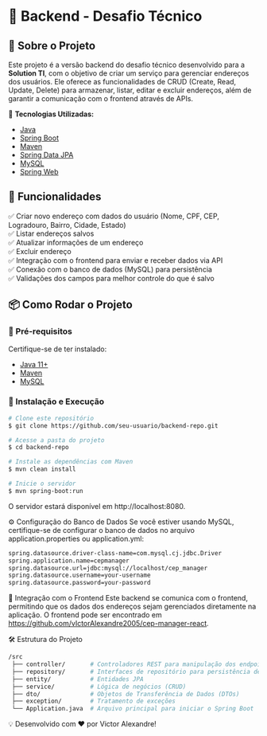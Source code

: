 # 🚀 Backend - Desafio Técnico

## 📌 Sobre o Projeto
Este projeto é a versão backend do desafio técnico desenvolvido para a **Solution TI**, com o objetivo de criar um serviço para gerenciar endereços dos usuários. Ele oferece as funcionalidades de CRUD (Create, Read, Update, Delete) para armazenar, listar, editar e excluir endereços, além de garantir a comunicação com o frontend através de APIs.

🔹 **Tecnologias Utilizadas:**
- [Java](https://www.oracle.com/java/)
- [Spring Boot](https://spring.io/projects/spring-boot)
- [Maven](https://maven.apache.org/)
- [Spring Data JPA](https://spring.io/projects/spring-data)
- [MySQL](https://www.mysql.com/)
- [Spring Web](https://spring.io/projects/spring-web)

## 🎯 Funcionalidades
✅ Criar novo endereço com dados do usuário (Nome, CPF, CEP, Logradouro, Bairro, Cidade, Estado)<br>
✅ Listar endereços salvos<br>
✅ Atualizar informações de um endereço<br>
✅ Excluir endereço<br>
✅ Integração com o frontend para enviar e receber dados via API<br>
✅ Conexão com o banco de dados (MySQL) para persistência<br>
✅ Validações dos campos para melhor controle do que é salvo<br>

## 📦 Como Rodar o Projeto

### 🔹 Pré-requisitos
Certifique-se de ter instalado:
- [Java 11+](https://www.oracle.com/java/technologies/javase-jdk11-downloads.html)
- [Maven](https://maven.apache.org/install.html)
- [MySQL](https://www.mysql.com/)

### 🚀 Instalação e Execução
```bash
# Clone este repositório
$ git clone https://github.com/seu-usuario/backend-repo.git

# Acesse a pasta do projeto
$ cd backend-repo

# Instale as dependências com Maven
$ mvn clean install

# Inicie o servidor
$ mvn spring-boot:run
```
O servidor estará disponível em http://localhost:8080.

⚙️ Configuração do Banco de Dados
Se você estiver usando MySQL, certifique-se de configurar o banco de dados no arquivo application.properties ou application.yml:
```bash
spring.datasource.driver-class-name=com.mysql.cj.jdbc.Driver
spring.application.name=cepmanager
spring.datasource.url=jdbc:mysql://localhost/cep_manager
spring.datasource.username=your-username
spring.datasource.password=your-password
```

🔄 Integração com o Frontend
Este backend se comunica com o frontend, permitindo que os dados dos endereços sejam gerenciados diretamente na aplicação. O frontend pode ser encontrado em https://github.com/vIctorAlexandre2005/cep-manager-react.

🛠️ Estrutura do Projeto
```bash
/src
 ├── controller/       # Controladores REST para manipulação dos endpoints
 ├── repository/       # Interfaces de repositório para persistência de dados
 ├── entity/           # Entidades JPA
 ├── service/          # Lógica de negócios (CRUD)
 ├── dto/              # Objetos de Transferência de Dados (DTOs)
 ├── exception/        # Tratamento de exceções
 └── Application.java  # Arquivo principal para iniciar o Spring Boot
```

💡 Desenvolvido com ❤️ por Victor Alexandre!
